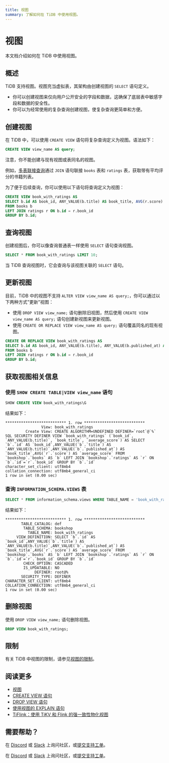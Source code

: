 ```yaml
---
title: 视图
summary: 了解如何在 TiDB 中使用视图。
---
```


# 视图

本文档介绍如何在 TiDB 中使用视图。

## 概述

TiDB 支持视图。视图充当虚拟表，其架构由创建视图的 `SELECT` 语句定义。

- 你可以创建视图来仅向用户公开安全的字段和数据，这确保了底层表中敏感字段和数据的安全性。
- 你可以为经常使用的复杂查询创建视图，使复杂查询更简单和方便。

## 创建视图

在 TiDB 中，可以使用 `CREATE VIEW` 语句将复杂查询定义为视图。语法如下：

```sql
CREATE VIEW view_name AS query;
```

注意，你不能创建与现有视图或表同名的视图。

例如，[多表联接查询](/develop/dev-guide-join-tables.md)通过 `JOIN` 语句联接 `books` 表和 `ratings` 表，获取带有平均评分的书籍列表。

为了便于后续查询，你可以使用以下语句将查询定义为视图：

```sql
CREATE VIEW book_with_ratings AS
SELECT b.id AS book_id, ANY_VALUE(b.title) AS book_title, AVG(r.score) AS average_score
FROM books b
LEFT JOIN ratings r ON b.id = r.book_id
GROUP BY b.id;
```

## 查询视图

创建视图后，你可以像查询普通表一样使用 `SELECT` 语句查询视图。

```sql
SELECT * FROM book_with_ratings LIMIT 10;
```

当 TiDB 查询视图时，它会查询与该视图关联的 `SELECT` 语句。

## 更新视图

目前，TiDB 中的视图不支持 `ALTER VIEW view_name AS query;`，你可以通过以下两种方式"更新"视图：

- 使用 `DROP VIEW view_name;` 语句删除旧视图，然后使用 `CREATE VIEW view_name AS query;` 语句创建新视图来更新视图。
- 使用 `CREATE OR REPLACE VIEW view_name AS query;` 语句覆盖同名的现有视图。

```sql
CREATE OR REPLACE VIEW book_with_ratings AS
SELECT b.id AS book_id, ANY_VALUE(b.title), ANY_VALUE(b.published_at) AS book_title, AVG(r.score) AS average_score
FROM books b
LEFT JOIN ratings r ON b.id = r.book_id
GROUP BY b.id;
```

## 获取视图相关信息

### 使用 `SHOW CREATE TABLE|VIEW view_name` 语句

```sql
SHOW CREATE VIEW book_with_ratings\G
```

结果如下：

```
*************************** 1. row ***************************
                View: book_with_ratings
         Create View: CREATE ALGORITHM=UNDEFINED DEFINER=`root`@`%` SQL SECURITY DEFINER VIEW `book_with_ratings` (`book_id`, `ANY_VALUE(b.title)`, `book_title`, `average_score`) AS SELECT `b`.`id` AS `book_id`,ANY_VALUE(`b`.`title`) AS `ANY_VALUE(b.title)`,ANY_VALUE(`b`.`published_at`) AS `book_title`,AVG(`r`.`score`) AS `average_score` FROM `bookshop`.`books` AS `b` LEFT JOIN `bookshop`.`ratings` AS `r` ON `b`.`id`=`r`.`book_id` GROUP BY `b`.`id`
character_set_client: utf8mb4
collation_connection: utf8mb4_general_ci
1 row in set (0.00 sec)
```

### 查询 `INFORMATION_SCHEMA.VIEWS` 表

```sql
SELECT * FROM information_schema.views WHERE TABLE_NAME = 'book_with_ratings'\G
```

结果如下：

```
*************************** 1. row ***************************
       TABLE_CATALOG: def
        TABLE_SCHEMA: bookshop
          TABLE_NAME: book_with_ratings
     VIEW_DEFINITION: SELECT `b`.`id` AS `book_id`,ANY_VALUE(`b`.`title`) AS `ANY_VALUE(b.title)`,ANY_VALUE(`b`.`published_at`) AS `book_title`,AVG(`r`.`score`) AS `average_score` FROM `bookshop`.`books` AS `b` LEFT JOIN `bookshop`.`ratings` AS `r` ON `b`.`id`=`r`.`book_id` GROUP BY `b`.`id`
        CHECK_OPTION: CASCADED
        IS_UPDATABLE: NO
             DEFINER: root@%
       SECURITY_TYPE: DEFINER
CHARACTER_SET_CLIENT: utf8mb4
COLLATION_CONNECTION: utf8mb4_general_ci
1 row in set (0.00 sec)
```

## 删除视图

使用 `DROP VIEW view_name;` 语句删除视图。

```sql
DROP VIEW book_with_ratings;
```

## 限制

有关 TiDB 中视图的限制，请参见[视图的限制](/views.md#limitations)。

## 阅读更多

- [视图](/views.md)
- [CREATE VIEW 语句](/sql-statements/sql-statement-create-view.md)
- [DROP VIEW 语句](/sql-statements/sql-statement-drop-view.md)
- [使用视图的 EXPLAIN 语句](/explain-views.md)
- [TiFlink：使用 TiKV 和 Flink 的强一致性物化视图](https://github.com/tiflink/tiflink)

## 需要帮助？

<CustomContent platform="tidb">

在 [Discord](https://discord.gg/DQZ2dy3cuc?utm_source=doc) 或 [Slack](https://slack.tidb.io/invite?team=tidb-community&channel=everyone&ref=pingcap-docs) 上询问社区，或[提交支持工单](/support.md)。

</CustomContent>

<CustomContent platform="tidb-cloud">

在 [Discord](https://discord.gg/DQZ2dy3cuc?utm_source=doc) 或 [Slack](https://slack.tidb.io/invite?team=tidb-community&channel=everyone&ref=pingcap-docs) 上询问社区，或[提交支持工单](https://tidb.support.pingcap.com/)。

</CustomContent>
